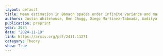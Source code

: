 ```yaml
---
layout: default
title: Mean estimation in Banach spaces under infinite variance and martingale dependence 
authors: Justin Whitehouse, Ben Chugg, Diego Martinez-Taboada, Aaditya Ramdas
publication: preprint
year: 2024
date: "2024-11-19"
link: https://arxiv.org/pdf/2411.11271
category: Theory
show: True
---
```

